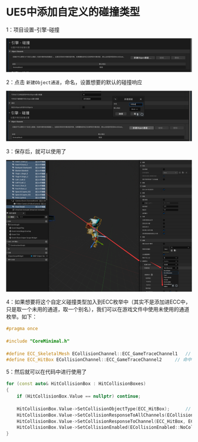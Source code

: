 # UE5中添加自定义的碰撞类型

1：项目设置-引擎-碰撞

![image-20240329183038566](.\image-20240329183038566.png)

2：点击 `新建Object通道`，命名，设置想要的默认的碰撞响应

![image-20240329183201839](.\image-20240329183201839.png)

3：保存后，就可以使用了

![image-20240329183629142](.\image-20240329183629142.png)

4：如果想要将这个自定义碰撞类型加入到ECC枚举中（其实不是添加进ECC中，只是取一个未用的通道，取一个别名），我们可以在游戏文件中使用未使用的通道枚举。如下：

```c++
#pragma once

#include "CoreMinimal.h"

#define ECC_SkeletalMesh ECollisionChannel::ECC_GameTraceChannel1	// 骨骼网格 ECC_GameTraceChannel1 用于射线检测 1 代表的是 ECC_GameTraceChannel1 
#define ECC_HitBox ECollisionChannel::ECC_GameTraceChannel2		// 命中框 ECC_GameTraceChannel2 用于射线检测 2 代表的是 ECC_GameTraceChannel2

```

5：然后就可以在代码中进行使用了

```c++
for (const auto& HitCollisionBox : HitCollisionBoxes)
{
	if (HitCollisionBox.Value == nullptr) continue;

	HitCollisionBox.Value->SetCollisionObjectType(ECC_HitBox);		// 设置碰撞对象类型，这是我们自定义的碰撞通道
	HitCollisionBox.Value->SetCollisionResponseToAllChannels(ECollisionResponse::ECR_Ignore);	// 设置碰撞响应，忽略所有通道
	HitCollisionBox.Value->SetCollisionResponseToChannel(ECC_HitBox, ECollisionResponse::ECR_Block);	// 设置碰撞响应，只响应我们自定义的碰撞通道
	HitCollisionBox.Value->SetCollisionEnabled(ECollisionEnabled::NoCollision);	// 设置碰撞启用，不启用碰撞
}
```

